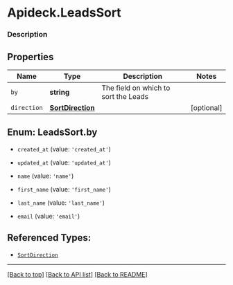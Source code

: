# Apideck.LeadsSort

### Description

## Properties
Name | Type | Description | Notes
------------ | ------------- | ------------- | -------------
`by` | **string** | The field on which to sort the Leads | 
`direction` | [**SortDirection**](SortDirection.md) |  | [optional] 





<a name="LeadsSortBy"></a>
## Enum: LeadsSort.by


* `created_at` (value: `'created_at'`)

* `updated_at` (value: `'updated_at'`)

* `name` (value: `'name'`)

* `first_name` (value: `'first_name'`)

* `last_name` (value: `'last_name'`)

* `email` (value: `'email'`)




## Referenced Types:

* [`SortDirection`](SortDirection.md)

---

[[Back to top]](#) [[Back to API list]](../../../../README.md#documentation-for-api-endpoints) [[Back to README]](../../../../README.md)


